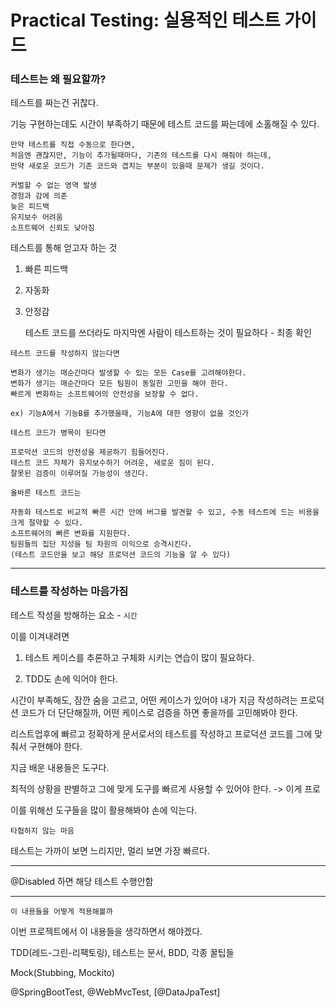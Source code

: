 # Practical Testing: 실용적인 테스트 가이드

### 테스트는 왜 필요할까?

테스트를 짜는건 귀찮다.

기능 구현하는데도 시간이 부족하기 때문에 테스트 코드를 짜는데에 소홀해질 수 있다.

    만약 테스트를 직접 수동으로 한다면,
    처음엔 괜찮지만, 기능이 추가될때마다, 기존의 테스트를 다시 해줘야 하는데,
    만약 새로운 코드가 기존 코드와 겹치는 부분이 있을때 문제가 생길 것이다.

    커벌할 수 없는 영역 발생
    경험과 감에 의존
    늦은 피드백
    유지보수 어려움
    소프트웨어 신뢰도 낮아짐

테스트를 통해 얻고자 하는 것
1. 빠른 피드백
2. 자동화
3. 안정감

    테스트 코드를 쓰더라도 마지막엔 사람이 테스트하는 것이 필요하다 - 최종 확인

>
    테스트 코드를 작성하지 않는다면

    변화가 생기는 매순간마다 발생할 수 있는 모든 Case를 고려해야한다.
    변화가 생기는 매순간마다 모든 팀원이 동일한 고민을 해야 한다.
    빠르게 변화하는 소프트웨어의 안전성을 보장할 수 없다.

    ex) 기능A에서 기능B를 추가했을때, 기능A에 대한 영향이 없을 것인가

>
    테스트 코드가 병목이 된다면

    프로덕션 코드의 안전성을 제공하기 힘들어진다.
    테스트 코드 자체가 유지보수하기 어려운, 새로운 짐이 된다.
    잘못된 검증이 이루어질 가능성이 생긴다.
>
    올바른 테스트 코드는

    자동화 테스트로 비교적 빠른 시간 안에 버그를 발견할 수 있고, 수동 테스트에 드는 비용을 크게 절약할 수 있다.
    소프트웨어의 빠른 변화를 지원한다.
    팀원들의 집단 지성을 팀 차원의 이익으로 승격시킨다.
    (테스트 코드만을 보고 해당 프로덕션 코드의 기능을 알 수 있다)

---

### 테스트를 작성하는 마음가짐

테스트 작성을 방해하는 요소 - `시간`

이를 이겨내려면

1. 테스트 케이스를 추론하고 구체화 시키는 연습이 많이 필요하다.

2. TDD도 손에 익어야 한다.

시간이 부족해도, 잠깐 숨을 고르고, 어떤 케이스가 있어야 내가 지금 작성하려는 프로덕션 코드가 더 단단해질까, 어떤 케이스로 검증을 하면 좋을까를 고민해봐야 한다.

리스트업후에 빠르고 정확하게 문서로서의 테스트를 작성하고 프로덕션 코드를 그에 맞춰서 구현해야 한다.

지금 배운 내용들은 도구다. 

최적의 상황을 판별하고 그에 맞게 도구를 빠르게 사용할 수 있어야 한다. -> 이게 프로

이를 위해선 도구들을 많이 활용해봐야 손에 익는다. 

`타협하지 않는 마음`

테스트는 가까이 보면 느리지만, 멀리 보면 가장 빠르다.

---

@Disabled 하면 해당 테스트 수행안함

---

`이 내용들을 어떻게 적용해볼까`

이번 프로젝트에서 이 내용들을 생각하면서 해야겠다.

TDD(레드-그린-리팩토링), 테스트는 문서, BDD, 각종 꿀팁들

Mock(Stubbing, Mockito)

@SpringBootTest, @WebMvcTest, [@DataJpaTest]